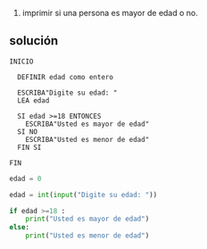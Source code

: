 1. imprimir si una persona es mayor de edad o no.

##  solución 
```
INICIO

  DEFINIR edad como entero
  
  ESCRIBA"Digite su edad: "
  LEA edad
  
  SI edad >=18 ENTONCES
    ESCRIBA"Usted es mayor de edad"
  SI NO
    ESCRIBA"Usted es menor de edad"
  FIN SI

FIN
```
```py
edad = 0

edad = int(input("Digite su edad: "))

if edad >=18 :
    print("Usted es mayor de edad")
else:
    print("Usted es menor de edad")
```
